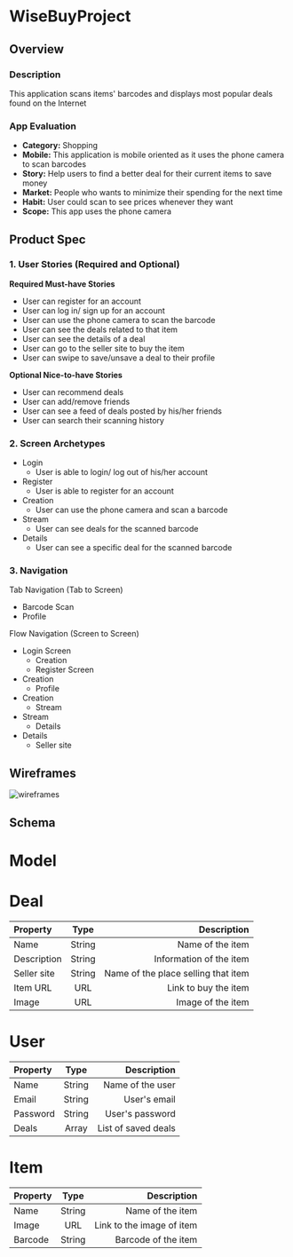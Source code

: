 # WiseBuyProject

## Overview
### Description
This application scans items' barcodes and displays most popular deals found on the Internet
### App Evaluation

- **Category:** Shopping
- **Mobile:** This application is mobile oriented as it uses the phone camera to scan barcodes
- **Story:** Help users to find a better deal for their current items to save money
- **Market:** People who wants to minimize their spending for the next time
- **Habit:** User could scan to see prices whenever they want
- **Scope:** This app uses the phone camera

## Product Spec

### 1. User Stories (Required and Optional)

**Required Must-have Stories**

* User can register for an account
* User can log in/ sign up for an account
* User can use the phone camera to scan the barcode
* User can see the deals related to that item
* User can see the details of a deal
* User can go to the seller site to buy the item
* User can swipe to save/unsave a deal to their profile

**Optional Nice-to-have Stories**

* User can recommend deals
* User can add/remove friends
* User can see a feed of deals posted by his/her friends
* User can search their scanning history

### 2. Screen Archetypes

* Login
    * User is able to login/ log out of his/her account
* Register
    * User is able to register for an account
* Creation
    * User can use the phone camera and scan a barcode
* Stream
    * User can see deals for the scanned barcode
* Details
    * User can see a specific deal for the scanned barcode
### 3. Navigation

Tab Navigation (Tab to Screen)

  * Barcode Scan
  * Profile

Flow Navigation (Screen to Screen)

  * Login Screen
      * Creation
      * Register Screen
  * Creation
      * Profile
  * Creation
      * Stream
  * Stream
      * Details
  * Details
      * Seller site


## Wireframes

![wireframes](https://user-images.githubusercontent.com/63086003/177377172-9d53415e-c768-49b4-9e30-e8b56fbf188b.jpeg)

## Schema 

# Model

# Deal

| Property | Type | Description |
| :---         |     :---:      |          ---: |
| Name  | String  | Name of the item |
| Description  | String  | Information of the item |
| Seller site  | String  | Name of the place selling that item |
| Item URL  | URL  | Link to buy the item |
| Image  | URL  | Image of the item |

# User

| Property | Type | Description |
| :---         |     :---:      |          ---: |
| Name  | String  | Name of the user |
| Email  | String  | User's email |
| Password  | String  | User's password |
| Deals  | Array  | List of saved deals |


# Item

| Property | Type | Description |
| :---         |     :---:      |          ---: |
| Name  | String  | Name of the item |
| Image  | URL  | Link to the image of item |
| Barcode  | String  | Barcode of the item |



